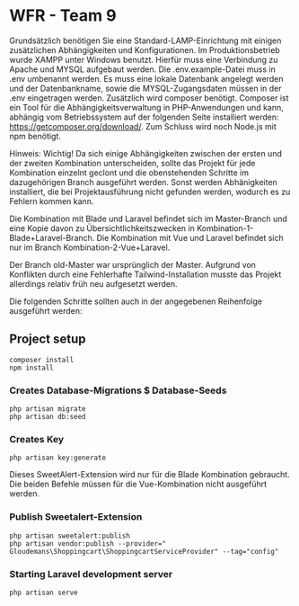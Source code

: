 # WFR - Team 9
Grundsätzlich benötigen Sie eine Standard-LAMP-Einrichtung mit einigen zusätzlichen Abhängigkeiten und Konfigurationen.
Im Produktionsbetrieb wurde XAMPP unter Windows benutzt. Hierfür muss eine Verbindung zu Apache und MYSQL aufgebaut werden.
Die .env.example-Datei muss in .env umbenannt werden. Es muss eine lokale Datenbank angelegt werden und der Datenbankname, sowie die MYSQL-Zugangsdaten müssen in der .env eingetragen werden.
Zusätzlich wird composer benötigt. Composer ist ein Tool für die Abhängigkeitsverwaltung in PHP-Anwendungen und kann, abhängig vom Betriebssystem auf der folgenden Seite installiert werden: https://getcomposer.org/download/.
Zum Schluss wird noch Node.js mit npm benötigt. 

Hinweis: 
Wichtig! Da sich einige Abhängigkeiten zwischen der ersten und der zweiten Kombination unterscheiden, sollte das Projekt für jede Kombination einzelnt geclont und die obenstehenden Schritte im dazugehörigen Branch ausgeführt werden. Sonst werden Abhänigkeiten installiert, die bei Projektausführung nicht gefunden werden, wodurch es zu Fehlern kommen kann.

Die Kombination mit Blade und Laravel befindet sich im Master-Branch und eine Kopie davon zu Übersichtlichkeitszwecken in Kombination-1-Blade+Laravel-Branch.
Die Kombination mit Vue und Laravel befindet sich nur im Branch Kombination-2-Vue+Laravel.

Der Branch old-Master war ursprünglich der Master. Aufgrund von Konflikten durch eine Fehlerhafte Tailwind-Installation musste das Projekt allerdings relativ früh neu aufgesetzt werden.


Die folgenden Schritte sollten auch in der angegebenen Reihenfolge ausgeführt werden:
## Project setup
```
composer install
npm install
```

### Creates Database-Migrations $ Database-Seeds
```
php artisan migrate
php artisan db:seed
```

### Creates Key
```
php artisan key:generate
```

Dieses SweetAlert-Extension wird nur für die Blade Kombination gebraucht. Die beiden Befehle müssen für die Vue-Kombination nicht ausgeführt werden. 
### Publish Sweetalert-Extension
```
php artisan sweetalert:publish
php artisan vendor:publish --provider=" Gloudemans\Shoppingcart\ShoppingcartServiceProvider" --tag="config"
```

### Starting Laravel development server 
```
php artisan serve
```
